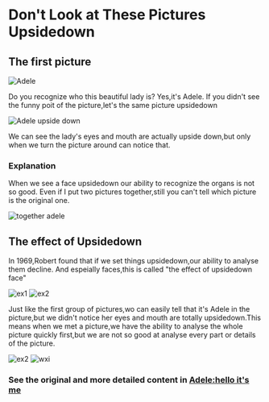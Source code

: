 # Don't Look at These Pictures Upsidedown
## The first picture
![Adele](http://7xrn0b.com1.z0.glb.clouddn.com/912dd7a03d6ed4d6f54e4a98c2d76250.jpg)

Do you recognize who this beautiful lady is?
Yes,it's Adele.
If you didn't see the funny poit of the picture,let's the same picture upsidedown

![Adele upside down](http://7xrn0b.com1.z0.glb.clouddn.com/e2f759ead97c28bf5488bef93ea000af.jpg)

We can see the lady's eyes and mouth are actually upside down,but only when we turn the picture around can notice that.
### Explanation
When we see a face upsidedown our ability to recognize the organs is not so good.
Even if I put two pictures together,still you can't tell which picture is the original one.

![together adele](http://7xrn0b.com1.z0.glb.clouddn.com/a0ba402d58e5c15b55e2cfa31d13bb94.jpg)
## The effect of Upsidedown
In 1969,Robert found that if we set things upsidedown,our ability to analyse them decline.
And espeially faces,this is called "the effect of upsidedown face"

![ex1](http://7xrn0b.com1.z0.glb.clouddn.com/5f024d3c8c2f15143f1a99d96ef09b8c.jpg)
![ex2](http://7xrn0b.com1.z0.glb.clouddn.com/9678c5bddbcd10e2f593492e4e39d241.jpg)

Just like the first group of pictures,wo can easily tell that it's Adele in the picture,but we didn't notice her eyes and mouth are totally upsidedown.This means when we met a picture,we have the ability to analyse the whole picture quickly first,but we are not so good at analyse every part or details of the picture.

![ex2](http://7xrn0b.com1.z0.glb.clouddn.com/4f89c52238b685dc7ec410a06de8cf5b.jpg)
![wxi](http://7xrn0b.com1.z0.glb.clouddn.com/b234d565e5222937b9c7119ab4a7bf66.jpg)

### See the original and more detailed content in [Adele:hello it's me](http://xue.youdao.com/sw/m/1051444 )
